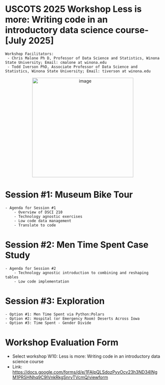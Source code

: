 # USCOTS 2025 Workshop Less is more: Writing code in an introductory data science course- [July 2025]
    Workshop Facilitators:
     - Chris Malone Ph D, Professor of Data Science and Statistics, Winona State University; Email: cmalone at winona.edu
     - Todd Iverson PhD, Associate Professor of Data Science and Statistics, Winona State University; Email: tiverson at winona.edu

<p align='center'><img width="328" height="322" alt="image" src="https://github.com/user-attachments/assets/4317065e-5ff6-4dd9-833c-e7fab05d859c" /></p>


# Session #1: Museum Bike Tour
    - Agenda for Session #1
        - Overview of DSCI 210
        - Technology agnostic exercises
        - Low code data management
        - Translate to code

# Session #2: Men Time Spent Case Study
    - Agenda for Session #2
        - Technology agnostic introduction to combining and reshaping tables
        - Low code implementation  
        
# Session #3: Exploration
    - Option #1: Men Time Spent via Python:Polars 
    - Option #2: Hospital (or Emergency Room) Deserts Across Iowa
    - Option #3: Time Spent - Gender Divide

# Workshop Evaluation Form
- Select workshop W10: Less is more: Writing code in an introductory data science course  
- Link:  https://docs.google.com/forms/d/e/1FAIpQLSdozPyyOcv23h3ND34INgM1PRSHNhq9C9IVnkRkgSnrvTVcmQ/viewform
